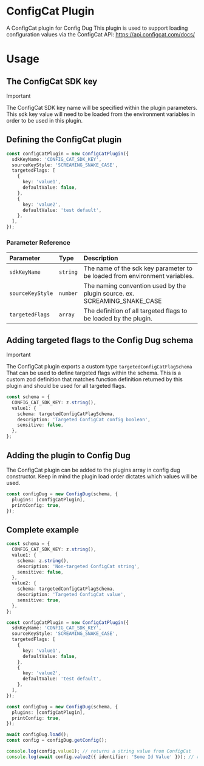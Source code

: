 # ConfigCat Plugin

A ConfigCat plugin for Config Dug
This plugin is used to support loading configuration values via the ConfigCat API: https://api.configcat.com/docs/

# Usage

## The ConfigCat SDK key

> [!IMPORTANT]
> The ConfigCat SDK key name will be specified within the plugin parameters. This sdk key value will need to be loaded from the environment variables in order to be used in this plugin.

## Defining the ConfigCat plugin

```ts
const configCatPlugin = new ConfigCatPlugin({
  sdkKeyName: 'CONFIG_CAT_SDK_KEY',
  sourceKeyStyle: 'SCREAMING_SNAKE_CASE',
  targetedFlags: [
    {
      key: 'value1',
      defaultValue: false,
    },
    {
      key: 'value2',
      defaultValue: 'test default',
    },
  ],
});
```

### Parameter Reference

| Parameter        | Type     | Description                                                                |
| :--------------- | :------- | :------------------------------------------------------------------------- |
| `sdkKeyName`     | `string` | The name of the sdk key parameter to be loaded from environment variables. |
| `sourceKeyStyle` | `number` | The naming convention used by the plugin source. ex. SCREAMING_SNAKE_CASE  |
| `targetedFlags`  | `array`  | The definition of all targeted flags to be loaded by the plugin.           |

## Adding targeted flags to the Config Dug schema

> [!IMPORTANT]
> The ConfigCat plugin exports a custom type `targetedConfigCatFlagSchema` That can be used to define targeted flags within the schema. This is a custom zod definition that matches function definition returned by this plugin and should be used for all targeted flags.

```ts
const schema = {
  CONFIG_CAT_SDK_KEY: z.string(),
  value1: {
    schema: targetedConfigCatFlagSchema,
    description: 'Targeted ConfigCat config boolean',
    sensitive: false,
  },
};
```

## Adding the plugin to Config Dug

The ConfigCat plugin can be added to the plugins array in config dug constructor. Keep in mind the plugin load order dictates which values will be used.

```ts
const configDug = new ConfigDug(schema, {
  plugins: [configCatPlugin],
  printConfig: true,
});
```

## Complete example

```ts
const schema = {
  CONFIG_CAT_SDK_KEY: z.string(),
  value1: {
    schema: z.string(),
    description: 'Non-targeted ConfigCat string',
    sensitive: false,
  },
  value2: {
    schema: targetedConfigCatFlagSchema,
    description: 'Targeted ConfigCat value',
    sensitive: true,
  },
};

const configCatPlugin = new ConfigCatPlugin({
  sdkKeyName: 'CONFIG_CAT_SDK_KEY',
  sourceKeyStyle: 'SCREAMING_SNAKE_CASE',
  targetedFlags: [
    {
      key: 'value1',
      defaultValue: false,
    },
    {
      key: 'value2',
      defaultValue: 'test default',
    },
  ],
});

const configDug = new ConfigDug(schema, {
  plugins: [configCatPlugin],
  printConfig: true,
});

await configDug.load();
const config = configDug.getConfig();

console.log(config.value1); // returns a string value from ConfigCat
console.log(await config.value2({ identifier: 'Some Id Value' })); // returns the targeted flag response
```
